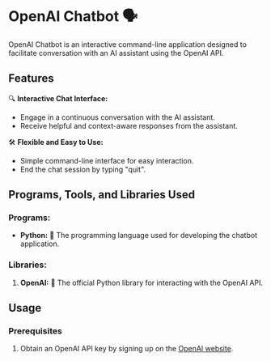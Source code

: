 
# OpenAI Chatbot 🗣️

OpenAI Chatbot is an interactive command-line application designed to facilitate conversation with an AI assistant using the OpenAI API. 

## Features

🔍 **Interactive Chat Interface:**

- Engage in a continuous conversation with the AI assistant.
- Receive helpful and context-aware responses from the assistant.

🛠️ **Flexible and Easy to Use:**

- Simple command-line interface for easy interaction.
- End the chat session by typing "quit".

## Programs, Tools, and Libraries Used

### Programs:

- **Python:** 🐍 The programming language used for developing the chatbot application.


### Libraries:

1. **OpenAI:** 🤖 The official Python library for interacting with the OpenAI API.

## Usage

### Prerequisites

1. Obtain an OpenAI API key by signing up on the [OpenAI website](https://www.openai.com/).


